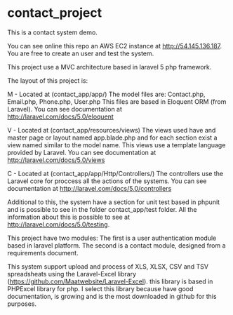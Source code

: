 # contact_project

This is a contact system demo.

You can see online this repo an AWS EC2 instance at http://54.145.136.187. You are free to create an user and test the system.

This project use a MVC architecture based in laravel 5 php framework.

The layout of this project is:

M - Located at (contact_app/app/)
    The model files are: Contact.php, Email.php, Phone.php, User.php
    This files are based in Eloquent ORM (from Laravel). You can see documentation at http://laravel.com/docs/5.0/eloquent
    
V - Located at (contact_app/resources/views)
    The views used have and master page or layout named app.blade.php and for each section exist a view named similar to the model name. This views use a template language provided by Laravel. You can see documentation at http://laravel.com/docs/5.0/views
    
C - Located at (contact_app/app/Http/Controllers/)
    The controllers use the Laravel core for proccess all the actions of the systems. You can see documentation at http://laravel.com/docs/5.0/controllers 
    
Additional to this, the system have a section for unit test based in phpunit and is possible to see in the folder contact_app/test folder. All the information about this is possible to see at http://laravel.com/docs/5.0/testing.

This project have two modules: The first is a user authentication module based in laravel platform. The second is a contact module, designed from a requirements document.

This system support upload and process of XLS, XLSX, CSV and TSV spreadsheats using the Laravel-Excel library (https://github.com/Maatwebsite/Laravel-Excel). this library is based in PHPExcel library for php. I select this library because have good documentation, is growing and is the most downloaded in github for this purposes.
